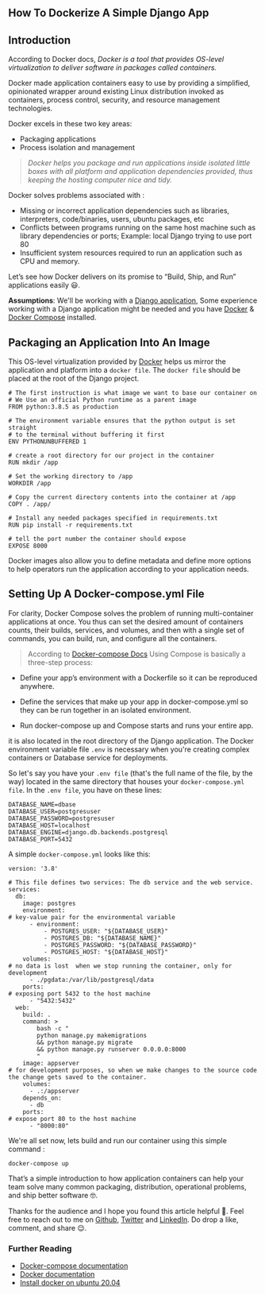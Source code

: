 ## How To Dockerize A Simple Django App

## Introduction
According to Docker docs, 
*Docker is a tool that provides OS-level virtualization to deliver software in packages called containers.*

 Docker made application containers easy to use by providing a simplified, opinionated wrapper around existing Linux distribution invoked as containers, process control, security, and resource management technologies.

Docker excels in these two key areas:
-  Packaging applications
-  Process isolation and management

> *Docker helps you package and run applications inside isolated little boxes with all platform and application dependencies provided, thus keeping the hosting computer nice and tidy.*

Docker solves problems associated with :
- Missing or incorrect application dependencies such as libraries, interpreters, code/binaries, users, ubuntu packages, etc 
- Conflicts between programs running on the same host machine such as library dependencies or ports; Example: local Django trying to use port 80
- Insufficient system resources required to run an application such as CPU and memory.

Let’s see how Docker delivers on its promise to “Build, Ship, and Run” applications easily 
😃.

**Assumptions**:  We'll be working with a [Django application](https://www.django-rest-framework.org/), Some experience working with a Django application might be needed and you have [Docker](https://docs.docker.com/get-docker/) & [Docker Compose](https://docs.docker.com/compose/) installed.

## Packaging an Application Into An Image
This OS-level virtualization provided by [Docker](https://docs.docker.com/get-docker/) helps us mirror the application and platform into a ```docker file```.
The ```docker file``` should be placed at the root of the Django project.

```
# The first instruction is what image we want to base our container on
# We Use an official Python runtime as a parent image
FROM python:3.8.5 as production

# The environment variable ensures that the python output is set straight
# to the terminal without buffering it first
ENV PYTHONUNBUFFERED 1

# create a root directory for our project in the container
RUN mkdir /app

# Set the working directory to /app
WORKDIR /app

# Copy the current directory contents into the container at /app
COPY . /app/

# Install any needed packages specified in requirements.txt
RUN pip install -r requirements.txt

# tell the port number the container should expose
EXPOSE 8000

```
Docker images also allow you to define metadata and define more options to help operators run the application according to your application needs.

## Setting Up A Docker-compose.yml File

For clarity, Docker Compose solves the problem of running multi-container applications at once. You thus can set the desired amount of containers counts, their builds, services, and volumes, and then with a single set of commands, you can build, run, and configure all the containers.

> According to [Docker-compose Docs](https://docs.docker.com/compose/)
Using Compose is basically a three-step process:  

 -  Define your app’s environment with a Dockerfile so it can be reproduced anywhere.

 - Define the services that make up your app in docker-compose.yml so they can be run together in an isolated environment.

-  Run docker-compose up and Compose starts and runs your entire app.

it is also located in the root directory of the Django application.
The Docker environment variable file ```.env``` is necessary when you're creating complex containers or Database service for deployments.

So let's say you have your ```.env file``` (that's the full name of the file, by the way) located in the same directory that houses your ```docker-compose.yml file```. In the ```.env file```, you have on these lines: 

```
DATABASE_NAME=dbase
DATABASE_USER=postgresuser
DATABASE_PASSWORD=postgresuser
DATABASE_HOST=localhost
DATABASE_ENGINE=django.db.backends.postgresql
DATABASE_PORT=5432

```

A simple ```docker-compose.yml``` looks like this:

```
version: '3.8'

# This file defines two services: The db service and the web service.
services:
  db:
    image: postgres
    environment:
# key-value pair for the environmental variable
      - environment:
          - POSTGRES_USER: "${DATABASE_USER}"
          - POSTGRES_DB: "${DATABASE_NAME}"
          - POSTGRES_PASSWORD: "${DATABASE_PASSWORD}"
          - POSTGRES_HOST: "${DATABASE_HOST}"
    volumes:
# no data is lost  when we stop running the container, only for development
      - ./pgdata:/var/lib/postgresql/data
    ports:
# exposing port 5432 to the host machine
      - "5432:5432"
  web:
    build: .
    command: > 
        bash -c "
        python manage.py makemigrations
        && python manage.py migrate 
        && python manage.py runserver 0.0.0.0:8000
        "
    image: appserver
# for development purposes, so when we make changes to the source code the change gets saved to the container.
    volumes:
      - .:/appserver
    depends_on:
      - db
    ports:
# expose port 80 to the host machine
      - "8000:80"

```

We're all set now, lets build and run our container using this simple  command :
```
docker-compose up
```

That’s a simple  introduction to how application containers can help your team solve many common packaging, distribution, operational problems, and ship better software 
🤓.

Thanks for the audience and I hope you found this article helpful 🤗. Feel free to reach out to me on  [Github](https://github.com/nextwebb), [Twitter](https://twitter.com/i_am_nextwebb) and [LinkedIn](https://www.linkedin.com/in/peterson-oaikhenah-102645144/).
Do drop a like, comment, and share 😌.

  ### Further Reading
- [Docker-compose documentation](https://docs.docker.com/compose/)
- [Docker documentation](https://docs.docker.com/engine/reference/builder/)
- [Install docker on ubuntu 20.04](https://www.digitalocean.com/community/tutorials/how-to-install-and-use-docker-compose-on-ubuntu-20-04)

